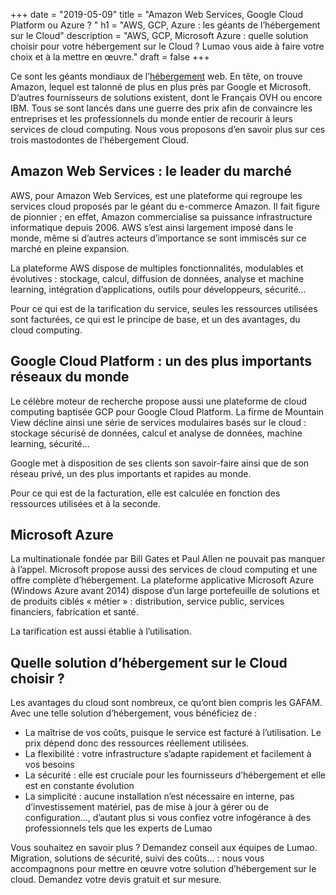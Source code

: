 +++
date = "2019-05-09"
title = "Amazon Web Services, Google Cloud Platform ou Azure ? "
h1 = "AWS, GCP, Azure : les géants de l’hébergement sur le Cloud"
description = "AWS, GCP, Microsoft Azure : quelle solution choisir pour votre hébergement sur le Cloud ? Lumao vous aide à faire votre choix et à la mettre en œuvre."
draft = false
+++

Ce sont les géants mondiaux de l’[hébergement](/ecommerce/hebergement/) web. En tête, on trouve Amazon, lequel est talonné de plus en plus près par Google et Microsoft. D’autres fournisseurs de solutions existent, dont le Français OVH ou encore IBM. Tous se sont lancés dans une guerre des prix afin de convaincre les entreprises et les professionnels du monde entier de recourir à leurs services de cloud computing. Nous vous proposons d’en savoir plus sur ces trois mastodontes de l’hébergement Cloud.

## Amazon Web Services : le leader du marché

AWS, pour Amazon Web Services, est une plateforme qui regroupe les services cloud proposés par le géant du e-commerce Amazon. Il fait figure de pionnier ; en effet, Amazon commercialise sa puissance infrastructure informatique depuis 2006. AWS s’est ainsi largement imposé dans le monde, même si d’autres acteurs d’importance se sont immiscés sur ce marché en pleine expansion.

La plateforme AWS dispose de multiples fonctionnalités, modulables et évolutives : stockage, calcul, diffusion de données, analyse et machine learning, intégration d’applications, outils pour développeurs, sécurité…

Pour ce qui est de la tarification du service, seules les ressources utilisées sont facturées, ce qui est le principe de base, et un des avantages, du cloud computing.

## Google Cloud Platform : un des plus importants réseaux du monde

Le célèbre moteur de recherche propose aussi une plateforme de cloud computing baptisée GCP pour Google Cloud Platform. La firme de Mountain View décline ainsi une série de services modulaires basés sur le cloud : stockage sécurisé de données, calcul et analyse de données, machine learning, sécurité…

Google met à disposition de ses clients son savoir-faire ainsi que de son réseau privé, un des plus importants et rapides au monde. 

Pour ce qui est de la facturation, elle est calculée en fonction des ressources utilisées et à la seconde.

## Microsoft Azure

La multinationale fondée par Bill Gates et Paul Allen ne pouvait pas manquer à l’appel. Microsoft propose aussi des services de cloud computing et une offre complète d’hébergement. La plateforme applicative Microsoft Azure (Windows Azure avant 2014) dispose d’un large portefeuille de solutions et de produits ciblés « métier » : distribution, service public, services financiers, fabrication et santé.

La tarification est aussi établie à l’utilisation.

## Quelle solution d’hébergement sur le Cloud choisir ?

Les avantages du cloud sont nombreux, ce qu’ont bien compris les GAFAM. Avec une telle solution d’hébergement, vous bénéficiez de :

-	La maîtrise de vos coûts, puisque le service est facturé à l’utilisation. Le prix dépend donc des ressources réellement utilisées.
-	La flexibilité : votre infrastructure s’adapte rapidement et facilement à vos besoins
-	La sécurité : elle est cruciale pour les fournisseurs d’hébergement et elle est en constante évolution
-	La simplicité : aucune installation n’est nécessaire en interne, pas d’investissement matériel, pas de mise à jour à gérer ou de configuration…, d’autant plus si vous confiez votre infogérance à des professionnels tels que les experts de Lumao

Vous souhaitez en savoir plus ? Demandez conseil aux équipes de Lumao. Migration, solutions de sécurité, suivi des coûts… : nous vous accompagnons pour mettre en œuvre votre solution d’hébergement sur le cloud. Demandez votre devis gratuit et sur mesure.

